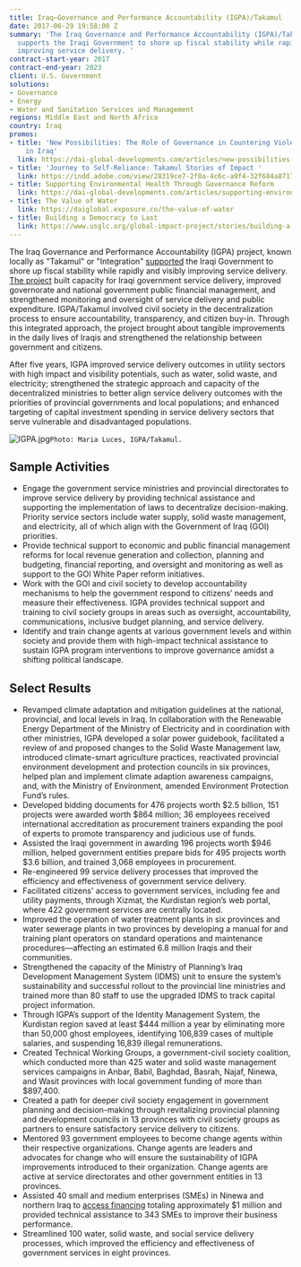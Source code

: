 ```yaml
---
title: Iraq—Governance and Performance Accountability (IGPA)/Takamul
date: 2017-06-29 19:58:00 Z
summary: 'The Iraq Governance and Performance Accountability (IGPA)/Takamul project
  supports the Iraqi Government to shore up fiscal stability while rapidly and visibly
  improving service delivery. '
contract-start-year: 2017
contract-end-year: 2023
client: U.S. Government
solutions:
- Governance
- Energy
- Water and Sanitation Services and Management
regions: Middle East and North Africa
country: Iraq
promos:
- title: 'New Possibilities: The Role of Governance in Countering Violent Extremism
    in Iraq'
  link: https://dai-global-developments.com/articles/new-possibilities-the-role-of-governance-in-countering-violent-extremism-in-iraq
- title: 'Journey to Self-Reliance: Takamul Stories of Impact '
  link: https://indd.adobe.com/view/28319ce7-2f0a-4c6c-a9f4-32f684a87172
- title: Supporting Environmental Health Through Governance Reform
  link: https://dai-global-developments.com/articles/supporting-environmental-health-through-governance-reform
- title: The Value of Water
  link: https://daiglobal.exposure.co/the-value-of-water
- title: Building a Democracy to Last
  link: https://www.usglc.org/global-impact-project/stories/building-a-democracy-to-last/
---
```


The Iraq Governance and Performance Accountability (IGPA) project, known locally as "Takamul" or "Integration" [supported](http://dai-global-developments.com/articles/new-possibilities-the-role-of-governance-in-countering-violent-extremism-in-iraq?utm_source=daidotcom) the Iraqi Government to shore up fiscal stability while rapidly and visibly improving service delivery. [The project](https://urban-links.org/project/iraq-governance-and-performance-accountability-project-igpa-takamul/) built capacity for Iraqi government service delivery, improved governorate and national government public financial management, and strengthened monitoring and oversight of service delivery and public expenditure. IGPA/Takamul involved civil society in the decentralization process to ensure accountability, transparency, and citizen buy-in. Through this integrated approach, the project brought about tangible improvements in the daily lives of Iraqis and strengthened the relationship between government and citizens.

After five years, IGPA improved service delivery outcomes in utility sectors with high impact and visibility potentials, such as water, solid waste, and electricity; strengthened the strategic approach and capacity of the decentralized ministries to better align service delivery outcomes with the priorities of provincial governments and local populations; and enhanced targeting of capital investment spending in service delivery sectors that serve vulnerable and disadvantaged populations.

![IGPA.jpg](/uploads/IGPA.jpg)`Photo: Maria Luces, IGPA/Takamul.`

## Sample Activities

* Engage the government service ministries and provincial directorates to improve service delivery by providing technical assistance and supporting the implementation of laws to decentralize decision-making. Priority service sectors include water supply, solid waste management, and electricity, all of which align with the Government of Iraq (GOI) priorities.
* Provide technical support to economic and public financial management reforms for local revenue generation and collection, planning and budgeting, financial reporting, and oversight and monitoring as well as support to the GOI White Paper reform initiatives.
* Work with the GOI and civil society to develop accountability mechanisms to help the government respond to citizens’ needs and measure their effectiveness. IGPA provides technical support and training to civil society groups in areas such as oversight, accountability, communications, inclusive budget planning, and service delivery.
* Identify and train change agents at various government levels and within society and provide them with high-impact technical assistance to sustain IGPA program interventions to improve governance amidst a shifting political landscape.

## Select Results

* Revamped climate adaptation and mitigation guidelines at the national, provincial, and local levels in Iraq. In collaboration with the Renewable Energy Department of the Ministry of Electricity and in coordination with other ministries, IGPA developed a solar power guidebook, facilitated a review of and proposed changes to the Solid Waste Management law, introduced climate-smart agriculture practices, reactivated provincial environment development and protection councils in six provinces, helped plan and implement climate adaption awareness campaigns, and, with the Ministry of Environment, amended Environment Protection Fund’s rules.
* Developed bidding documents for 476 projects worth $2.5 billion, 151 projects were awarded worth $864 million; 36 employees received international accreditation as procurement trainers expanding the pool of experts to promote transparency and judicious use of funds.
* Assisted the Iraqi government in awarding 196 projects worth $946 million, helped government entities prepare bids for 495 projects worth $3.6 billion, and trained 3,068 employees in procurement.
* Re-engineered 99 service delivery processes that improved the efficiency and effectiveness of government service delivery.
* Facilitated citizens' access to government services, including fee and utility payments, through Xizmat, the Kurdistan region’s web portal, where 422 government services are centrally located.
* Improved the operation of water treatment plants in six provinces and water sewerage plants in two provinces by developing a manual for and training plant operators on standard operations and maintenance procedures—affecting an estimated 6.8 million Iraqis and their communities.
* Strengthened the capacity of the Ministry of Planning’s Iraq Development Management System (IDMS) unit to ensure the system’s sustainability and successful rollout to the provincial line ministries and trained more than 80 staff to use the upgraded IDMS to track capital project information.
* Through IGPA’s support of the Identity Management System, the Kurdistan region saved at least $444 million a year by eliminating more than 50,000 ghost employees, identifying 106,839 cases of multiple salaries, and suspending 16,839 illegal remunerations.
* Created Technical Working Groups, a government-civil society coalition, which conducted more than 425 water and solid waste management services campaigns in Anbar, Babil, Baghdad, Basrah, Najaf, Ninewa, and Wasit provinces with local government funding of more than $897,400.
* Created a path for deeper civil society engagement in government planning and decision-making through revitalizing provincial planning and development councils in 13 provinces with civil society groups as partners to ensure satisfactory service delivery to citizens.
* Mentored 93 government employees to become change agents within their respective organizations. Change agents are leaders and advocates for change who will ensure the sustainability of IGPA improvements introduced to their organization. Change agents are active at service directorates and other government entities in 13 provinces.
* Assisted 40 small and medium enterprises (SMEs) in Ninewa and northern Iraq to [access financing](https://www.dai.com/news/investment-forum-in-northern-iraq) totaling approximately $1 million and provided technical assistance to 343 SMEs to improve their business performance.
* Streamlined 100 water, solid waste, and social service delivery processes, which improved the efficiency and effectiveness of government services in eight provinces.
